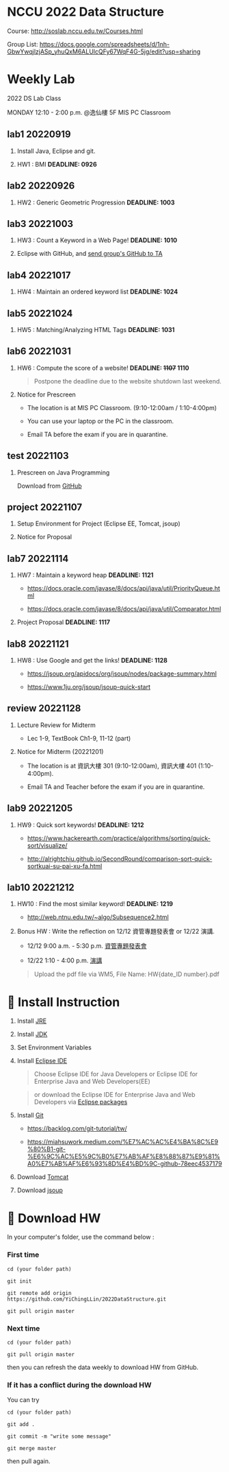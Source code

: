 # NCCU 2022 Data Structure #

Course: http://soslab.nccu.edu.tw/Courses.html

<!-- Group list registration: https://forms.gle/P1G9bG55cPgsamzdA -->

Group List: https://docs.google.com/spreadsheets/d/1nh-GbwYwqjlzjASp_yhuQxM6ALUlcQFy67WqF4G-5jg/edit?usp=sharing

# Weekly Lab #

2022 DS Lab Class

MONDAY 12:10 - 2:00 p.m. @逸仙樓 5F MIS PC Classroom

## lab1 20220919 ## 
1. Install Java, Eclipse and git. 

2. HW1 : BMI **DEADLINE: 0926**

## lab2 20220926 ##
1. HW2 : Generic Geometric Progression **DEADLINE: 1003**

## lab3 20221003 ##
1. HW3 : Count a Keyword in a Web Page! **DEADLINE: 1010**

2. Eclipse with GitHub, and [send group's GitHub to TA](https://forms.gle/L1ve3bTjiecEdwNb8)

## lab4 20221017 ##
1. HW4 : Maintain an ordered keyword list **DEADLINE: 1024**

## lab5 20221024 ##
1. HW5 : Matching/Analyzing HTML Tags **DEADLINE: 1031**

## lab6 20221031 ##
1. HW6 : Compute the score of a website! **DEADLINE: ~~1107~~ 1110**
    
    > Postpone the deadline due to the website shutdown last weekend.

2. Notice for Prescreen
    - The location is at MIS PC Classroom. (9:10-12:00am / 1:10-4:00pm)

    - You can use your laptop or the PC in the classroom.

    - Email TA before the exam if you are in quarantine.

## test 20221103 ##
1. Prescreen on Java Programming 
    
    Download from [GitHub](https://github.com/YiChingLLin/2022DSPrescreen)

## project 20221107 ##
1. Setup Environment for Project (Eclipse EE, Tomcat, jsoup)

2. Notice for Proposal

## lab7 20221114 ##
1. HW7 : Maintain a keyword heap **DEADLINE: 1121**

    - https://docs.oracle.com/javase/8/docs/api/java/util/PriorityQueue.html

    - https://docs.oracle.com/javase/8/docs/api/java/util/Comparator.html

2. Project Proposal **DEADLINE: 1117**

## lab8 20221121 ##
1. HW8 : Use Google and get the links! **DEADLINE: 1128**

    - https://jsoup.org/apidocs/org/jsoup/nodes/package-summary.html
    
    - https://www.1ju.org/jsoup/jsoup-quick-start

## review 20221128 ##
1. Lecture Review for Midterm
    - Lec 1-9, TextBook Ch1-9, 11-12 (part)

2. Notice for Midterm (20221201)
    - The location is at 資訊大樓 301 (9:10-12:00am), 資訊大樓 401 (1:10-4:00pm).

    - Email TA and Teacher before the exam if you are in quarantine.

## lab9 20221205 ##
1. HW9 : Quick sort keywords! **DEADLINE: 1212**

    - https://www.hackerearth.com/practice/algorithms/sorting/quick-sort/visualize/
   
    - http://alrightchiu.github.io/SecondRound/comparison-sort-quick-sortkuai-su-pai-xu-fa.html 

## lab10 20221212 ##
1. HW10 : Find the most similar keyword! **DEADLINE: 1219**

    - http://web.ntnu.edu.tw/~algo/Subsequence2.html

2. Bonus HW : Write the reflection on 12/12 資管專題發表會 or 12/22 演講.

    - 12/12 9:00 a.m. - 5:30 p.m. [資管專題發表會](https://mis2.nccu.edu.tw/zh_tw/Announcement/A09/108%E7%B4%9A%E5%A4%A7%E5%AD%B8%E9%83%A8%E7%95%A2%E6%A5%AD%E5%B0%88%E9%A1%8C%E7%99%BC%E8%A1%A8-%E5%B0%87%E6%96%BC111%E5%B9%B412%E6%9C%8812%E6%97%A5-%E6%98%9F%E6%9C%9F%E4%B8%80-%E4%B8%8A%E5%8D%889%E6%99%82%E7%9B%9B%E5%A4%A7%E8%88%89%E8%BE%A6-24681662)

    - 12/22 1:10 - 4:00 p.m. [演講](https://docs.google.com/forms/d/e/1FAIpQLSczbSR0n3P_CcOVgNm5-FFxbcFg_CWcOwBI33N5aJFt6CZHWA/viewform)

    > Upload the pdf file via WM5, File Name: HW{date_ID number}.pdf


# :link: Install Instruction #

1. Install [JRE](https://www.java.com/en/download/)

2. Install [JDK](https://www.oracle.com/java/technologies/javase/javase-jdk8-downloads.html)

3. Set Environment Variables

4. Install [Eclipse IDE](http://www.eclipse.org/downloads/)

    > Choose Eclipse IDE for Java Developers or Eclipse IDE for Enterprise Java and Web Developers(EE)

    > or download the Eclipse IDE for Enterprise Java and Web Developers via [Eclipse packages](https://www.eclipse.org/downloads/packages/)

5. Install [Git](https://git-scm.com/)

    - https://backlog.com/git-tutorial/tw/

    - https://miahsuwork.medium.com/%E7%AC%AC%E4%BA%8C%E9%80%B1-git-%E6%9C%AC%E5%9C%B0%E7%AB%AF%E8%88%87%E9%81%A0%E7%AB%AF%E6%93%8D%E4%BD%9C-github-78eec4537179

6. Download [Tomcat](https://tomcat.apache.org/)

7. Download [jsoup](https://jsoup.org/download)

# :file_folder: Download HW #

In your computer's folder, use the command below :

### First time

`cd (your folder path)`

`git init`

`git remote add origin https://github.com/YiChingLLin/2022DataStructure.git`

`git pull origin master`

### Next time

`cd (your folder path)`

`git pull origin master`

then you can refresh the data weekly to download HW from GitHub.

### If it has a conflict during the download HW

You can try

`cd (your folder path)`

`git add .`

`git commit -m "write some message"`

`git merge master`

then pull again.